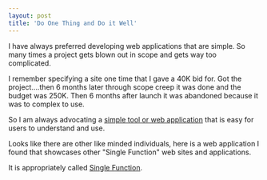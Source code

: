 ```yaml
---
layout: post
title: 'Do One Thing and Do it Well'
---
```

I have always preferred developing web applications that are simple. So many times a project gets blown out in scope and gets way too complicated.<p></p>
I remember specifying a site one time that I gave a 40K bid for. Got the project....then 6 months later through scope creep it was done and the budget was 250K. Then 6 months after launch it was abandoned because it was to complex to use.<p></p>
So I am always advocating a <a href="http://singlefunction.com/showcase/">simple tool or web application</a> that is easy for users to understand and use.<p></p>
Looks like there are other like minded individuals, here is a web application I found that showcases other "Single Function" web sites and applications.<p></p>
It is appropriately called <a href="http://singlefunction.com/showcase/">Single Function</a>.